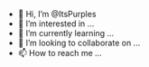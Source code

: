 - 👋 Hi, I’m @ItsPurples
- 👀 I’m interested in ...
- 🌱 I’m currently learning ...
- 💞️ I’m looking to collaborate on ...
- 📫 How to reach me ...

<!---
ItsPurples/ItsPurples is a ✨ special ✨ repository because its `README.md` (this file) appears on your GitHub profile.
You can click the Preview link to take a look at your changes.
--->
